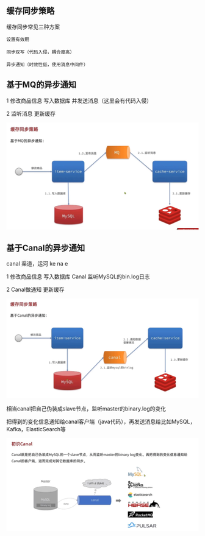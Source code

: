 缓存同步策略
---

缓存同步常见三种方案

    设置有效期
    
    同步双写（代码入侵，耦合度高）

    异步通知（时效性低，使用消息中间件）


基于MQ的异步通知
---
1   修改商品信息 写入数据库 并发送消息（这里会有代码入侵）

2   监听消息 更新缓存

![img_32.png](img_32.png)

基于Canal的异步通知
---

canal 渠道，运河 ke na e

1   修改商品信息 写入数据库 Canal 监听MySQL的bin.log日志

2   Canal做通知 更新缓存

![img_33.png](img_33.png)

相当canal把自己伪装成slave节点，监听master的binary.log的变化

把得到的变化信息通知给canal客户端（java代码），再发送消息给比如MySQL，Kafka，ElasticSearch等

![img_34.png](img_34.png)

